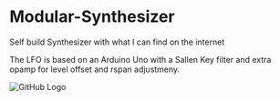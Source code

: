 # Modular-Synthesizer
Self build Synthesizer with what I can find on the internet

The LFO is based on an Arduino Uno with a Sallen Key filter and extra opamp for level offset and rspan adjustmeny.

![GitHub Logo](/images/logo.png)

